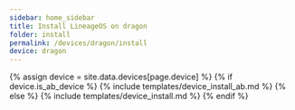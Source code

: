 ```yaml
---
sidebar: home_sidebar
title: Install LineageOS on dragon
folder: install
permalink: /devices/dragon/install
device: dragon
---
```

{% assign device = site.data.devices[page.device] %}
{% if device.is_ab_device %}
{% include templates/device_install_ab.md %}
{% else %}
{% include templates/device_install.md %}
{% endif %}
